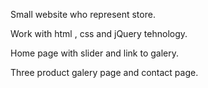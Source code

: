  Small website who represent store.

 Work with html , css and jQuery tehnology.

 Home page with slider and link to galery.

 Three product galery page and contact page.